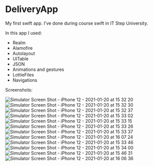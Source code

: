 # DeliveryApp

My first swift app. I've done during course swift in IT Step University. 

In this app I used: 
- Realm
- Alamofire
- Autolayout
- UITable
- JSON
- Animations and gestures
- LottieFiles
- Navigations


Screenshots:

![Simulator Screen Shot - iPhone 12 - 2021-01-20 at 15 32 20](https://user-images.githubusercontent.com/62032505/105185276-ffa17680-5b38-11eb-8da2-fa25cb96706a.png)
![Simulator Screen Shot - iPhone 12 - 2021-01-20 at 15 32 30](https://user-images.githubusercontent.com/62032505/105185283-016b3a00-5b39-11eb-8469-f265ca59c8af.png)
![Simulator Screen Shot - iPhone 12 - 2021-01-20 at 15 32 37](https://user-images.githubusercontent.com/62032505/105185284-0203d080-5b39-11eb-8835-8a27e2cfbf6b.png)
![Simulator Screen Shot - iPhone 12 - 2021-01-20 at 15 33 02](https://user-images.githubusercontent.com/62032505/105185285-029c6700-5b39-11eb-97b9-86554d8ce571.png)
![Simulator Screen Shot - iPhone 12 - 2021-01-20 at 15 33 15](https://user-images.githubusercontent.com/62032505/105185286-029c6700-5b39-11eb-9cd9-4071848baa1c.png)
![Simulator Screen Shot - iPhone 12 - 2021-01-20 at 15 33 26](https://user-images.githubusercontent.com/62032505/105185289-0334fd80-5b39-11eb-97be-60c095a7f1df.png)
![Simulator Screen Shot - iPhone 12 - 2021-01-20 at 15 33 37](https://user-images.githubusercontent.com/62032505/105185290-03cd9400-5b39-11eb-86c8-32b81c68c615.png)
![Simulator Screen Shot - iPhone 12 - 2021-01-20 at 16 07 24](https://user-images.githubusercontent.com/62032505/105185899-c6b5d180-5b39-11eb-93cd-fb30d9c0b107.png)
![Simulator Screen Shot - iPhone 12 - 2021-01-20 at 15 33 46](https://user-images.githubusercontent.com/62032505/105185292-03cd9400-5b39-11eb-91c6-e6892d4b2779.png)
![Simulator Screen Shot - iPhone 12 - 2021-01-20 at 15 34 00](https://user-images.githubusercontent.com/62032505/105185295-04662a80-5b39-11eb-892d-3d5809b959bc.png)
![Simulator Screen Shot - iPhone 12 - 2021-01-20 at 15 46 31](https://user-images.githubusercontent.com/62032505/105185297-04fec100-5b39-11eb-8ba1-33978e4b14e4.png)
![Simulator Screen Shot - iPhone 12 - 2021-01-20 at 16 06 36](https://user-images.githubusercontent.com/62032505/105185895-c584a480-5b39-11eb-8b1f-3a7579c05b2a.png)
